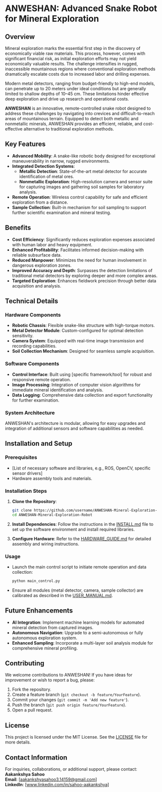 # ANWESHAN: Advanced Snake Robot for Mineral Exploration

## Overview
Mineral exploration marks the essential first step in the discovery of economically viable raw materials. This process, however, comes with significant financial risk, as initial exploration efforts may not yield economically valuable results. The challenge intensifies in rugged, inaccessible mountainous regions where conventional exploration methods dramatically escalate costs due to increased labor and drilling expenses.

Modern metal detectors, ranging from budget-friendly to high-end models, can penetrate up to 20 meters under ideal conditions but are generally limited to shallow depths of 10–45 cm. These limitations hinder effective deep exploration and drive up research and operational costs.

**ANWESHAN** is an innovative, remote-controlled snake robot designed to address these challenges by navigating into crevices and difficult-to-reach areas of mountainous terrain. Equipped to detect both metallic and nonmetallic minerals, ANWESHAN provides an efficient, reliable, and cost-effective alternative to traditional exploration methods.

## Key Features
- **Advanced Mobility**: A snake-like robotic body designed for exceptional maneuverability in narrow, rugged environments.
- **Integrated Detection Systems**:
  - **Metallic Detection**: State-of-the-art metal detector for accurate identification of metal ores.
  - **Nonmetallic Exploration**: High-resolution camera and sensor suite for capturing images and gathering soil samples for laboratory analysis.
- **Remote Operation**: Wireless control capability for safe and efficient exploration from a distance.
- **Sample Collection**: Built-in mechanism for soil sampling to support further scientific examination and mineral testing.

## Benefits
- **Cost Efficiency**: Significantly reduces exploration expenses associated with human labor and heavy equipment.
- **Enhanced Profitability**: Facilitates informed decision-making with reliable subsurface data.
- **Reduced Manpower**: Minimizes the need for human involvement in dangerous exploration zones.
- **Improved Accuracy and Depth**: Surpasses the detection limitations of traditional metal detectors by exploring deeper and more complex areas.
- **Targeted Exploration**: Enhances fieldwork precision through better data acquisition and analysis.

## Technical Details
### Hardware Components
- **Robotic Chassis**: Flexible snake-like structure with high-torque motors.
- **Metal Detector Module**: Custom-configured for optimal detection sensitivity.
- **Camera System**: Equipped with real-time image transmission and recording capabilities.
- **Soil Collection Mechanism**: Designed for seamless sample acquisition.

### Software Components
- **Control Interface**: Built using [specific framework/tool] for robust and responsive remote operation.
- **Image Processing**: Integration of computer vision algorithms for immediate mineral identification and analysis.
- **Data Logging**: Comprehensive data collection and export functionality for further examination.

### System Architecture
ANWESHAN's architecture is modular, allowing for easy upgrades and integration of additional sensors and software capabilities as needed.

## Installation and Setup
### Prerequisites
- [List of necessary software and libraries, e.g., ROS, OpenCV, specific sensor drivers]
- Hardware assembly tools and materials.

### Installation Steps
1. **Clone the Repository**:
   ```bash
   git clone https://github.com/username/ANWESHAN-Mineral-Exploration-Robot.git
   cd ANWESHAN-Mineral-Exploration-Robot
   ```
2. **Install Dependencies**:
   Follow the instructions in the [INSTALL.md](INSTALL.md) file to set up the software environment and install required libraries.

3. **Configure Hardware**:
   Refer to the [HARDWARE_GUIDE.md](HARDWARE_GUIDE.md) for detailed assembly and wiring instructions.

### Usage
- Launch the main control script to initiate remote operation and data collection:
   ```bash
   python main_control.py
   ```
- Ensure all modules (metal detector, camera, sample collector) are calibrated as described in the [USER_MANUAL.md](USER_MANUAL.md).

## Future Enhancements
- **AI Integration**: Implement machine learning models for automated mineral detection from captured images.
- **Autonomous Navigation**: Upgrade to a semi-autonomous or fully autonomous exploration system.
- **Enhanced Sampling**: Incorporate a multi-layer soil analysis module for comprehensive mineral profiling.

## Contributing
We welcome contributions to ANWESHAN! If you have ideas for improvement or wish to report a bug, please:
1. Fork the repository.
2. Create a feature branch (`git checkout -b feature/YourFeature`).
3. Commit your changes (`git commit -m 'Add new feature'`).
4. Push the branch (`git push origin feature/YourFeature`).
5. Open a pull request.

## License
This project is licensed under the MIT License. See the [LICENSE](LICENSE) file for more details.

## Contact Information
For inquiries, collaborations, or additional support, please contact:
**Aakankshya Sahoo**  
**Email**: [aakankshyasahoo3.14159@gmail.com]  
**LinkedIn**: [www.linkedin.com/in/sahoo-aakankshya]
